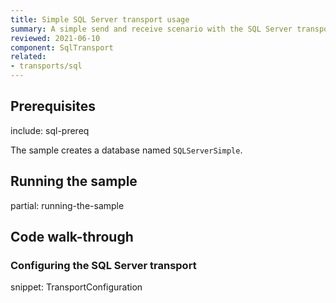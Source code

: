 ```yaml
---
title: Simple SQL Server transport usage
summary: A simple send and receive scenario with the SQL Server transport.
reviewed: 2021-06-10
component: SqlTransport
related:
- transports/sql
---
```


## Prerequisites

include: sql-prereq

The sample creates a database named `SQLServerSimple`.

## Running the sample

partial: running-the-sample

## Code walk-through

### Configuring the SQL Server transport

snippet: TransportConfiguration

